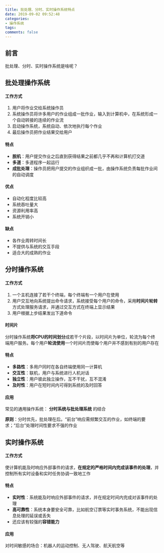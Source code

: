 ```yaml
---
title: 批处理、分时、实时操作系统特点
date: 2019-09-02 09:52:48
categories:
- 操作系统
tags:
comments: false
---
```




## 前言

批处理、分时、实时操作系统是啥呢？

<!-- more -->



## 批处理操作系统

#### 工作方式

1. 用户将作业交给系统操作员
2. 系统操作员将许多用户的作业组成一批作业，输入到计算机中，在系统形成一个自动转接的连续的作业流
3. 启动操作系统，系统自动、依次地执行每个作业
4. 最后操作员把作业结果交给用户

#### 特点

- **脱机**：用户提交作业之后直到获得结果之前都几乎不再和计算机打交道
- **多道**：多道程序一起运行
- **成批处理**：操作员把用户提交的作业组织成一批，由操作系统负责每批作业间的自动调度

#### 优点

- 自动化程度比较高
- 系统吞吐量大
- 资源利用率高
- 系统开销小

#### 缺点

- 各作业周转时间长
- 不提供与系统的交互手段
- 适合大的成熟的作业



## 分时操作系统

#### 工作方式

1. 一个主机连接了若干个终端，每个终端有一个用户在使用
2. 用户交互地向系统提出命令请求，系统接受每个用户的命令，采用**时间片轮转**方式处理服务请求，并通过交互方式在终端上显示结果
3. 用户根据上步结果发出下道命令

#### 时间片

分时操作系统**将CPU的时间划分**成若干个片段，以时间片为单位，轮流为每个终端用户服务。每个用户**轮流使用**一个时间片而使每个用户并不感到有别的用户存在

#### 特点

- **多路性**：多用户同时在各自终端使用同一计算机
- **交互性**：联机，用户与系统进行人机对话
- **独立性**：用户彼此独立操作，互不干扰，互不混淆
- **及时性**：用户在短时间内可得到系统的及时回答

#### 应用

常见的通用操作系统： **分时系统与批处理系统** 的结合

**原则**：分时优先，批处理在后。“前台”响应需频繁交互的作业，如终端的要求；“后台”处理时间性要求不强的作业



## 实时操作系统

#### 工作方式

使计算机能及时响应外部事件的请求，**在规定的严格时间内完成该事件的处理**，并控制所有实时设备和实时任务协调一致地工作

#### 特点

- **实时性**：系统能及时响应外部事件的请求，并在规定时间内完成对该事件的处理
- **高可靠性**：系统本身要安全可靠，比如航空订票等实时事务系统，不能出现信息处理的延误或丢失
- 还应该有较强的**容错能力**

#### 应用

对时间敏感的场合：机器人的运动控制、无人驾驶、航天航空等